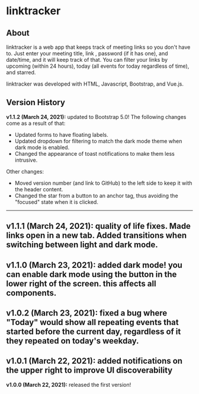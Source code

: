 # linktracker

## About

linktracker is a web app that keeps track of meeting links so you don't have to. Just enter your meeting title, link
, password (if it has one), and date/time, and it will keep track of that. You can filter your links by upcoming
 (within 24 hours), today (all events for today regardless of time), and starred.
 
linktracker was developed with HTML, Javascript, Bootstrap, and Vue.js.

## Version History
**v1.1.2 (March 24, 2021):** 
updated to Bootstrap 5.0! The following changes come as a result of that:
- Updated forms to have floating labels. 
- Updated dropdown for filtering to match the dark mode theme when dark mode is enabled. 
- Changed the appearance of toast notifications to make them less intrusive.

Other changes:
- Moved version number (and link to GitHub) to the left side to keep it with the header content.
- Changed the star from a button to an anchor tag, thus avoiding the "focused" state when it is clicked.
---  
**v1.1.1 (March 24, 2021):** 
quality of life fixes. Made links open in a new tab. 
Added transitions when switching between light and dark mode.
 ---  
**v1.1.0 (March 23, 2021):** 
added dark mode! you can enable dark mode using the button in the lower right of the screen. 
this affects all components. 
 ---  
**v1.0.2 (March 23, 2021):** 
fixed a bug where "Today" would show all repeating events that started before the current day, regardless of it they repeated on today's weekday. 
--- 
**v1.0.1 (March 22, 2021):** 
added notifications on the upper right to improve UI discoverability
---  
**v1.0.0 (March 22, 2021):** released the first version!
